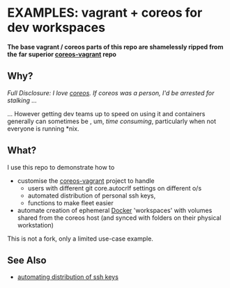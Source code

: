 # EXAMPLES: vagrant + coreos for dev workspaces

__The base vagrant / coreos parts of this repo are shamelessly ripped from the__
__far superior [coreos-vagrant](https://github.com/coreos/coreos-vagrant/) repo__ 

## Why?

_Full Disclosure: I love [coreos](https://coreos.com/using-coreos/). If coreos was a person, I'd be arrested for stalking ..._

... However getting dev teams up to speed on using it and containers generally can sometimes be
, um, _time consuming_, particularly when not everyone is running \*nix.

## What?

I use this repo to demonstrate how to
* customise the [coreos-vagrant](https://github.com/coreos/coreos-vagrant/) project to handle
  * users with different git core.autocrlf settings on different o/s
  * automated distribution of personal ssh keys, 
  * functions to make fleet easier
* automate creation of ephemeral [Docker](https://www.docker.com/what-docker) 'workspaces'
  with volumes shared from the coreos host (and synced with folders on their physical workstation)

This is not a fork, only a limited use-case example.

## See Also

* [automating distribution of ssh keys](files/ssh_keys/README.ssh_keys.md)

